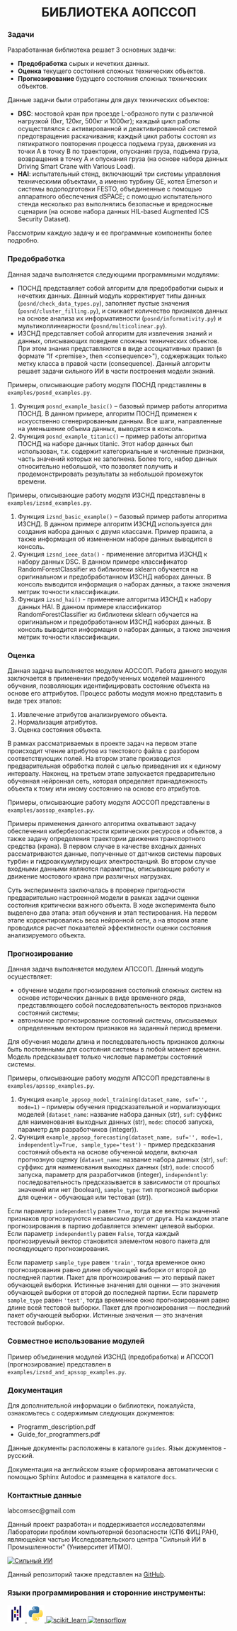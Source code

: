 <h1 align="center">БИБЛИОТЕКА АОПССОП</h1>

<h3 align="left">Задачи</h3>
<p align="left">
Разработанная библиотека решает 3 основных задачи:

- **Предобработка** сырых и нечетких данных.
- **Оценка** текущего состояния сложных технических объектов.
- **Прогнозирование** будущего состояния сложных технических объектов.

Данные задачи были отработаны для двух технических объектов:
- **DSC**: мостовой кран при проезде L-образного пути с различной нагрузкой (0кг, 120кг, 500кг и 1000кг); каждый цикл работы осуществлялся с активированной и деактивированной системой предотвращения раскачивания; каждый цикл работы состоял из пятикратного повторения процесса подъема груза, движения из точки А в точку В по траектории, опускания груза, подъема груза, возвращения в точку А и опускания груза (на основе набора данных Driving Smart Crane with Various Load).
- **HAI**: испытательный стенд, включающий три системы управления техническими объектами, а именно турбину GE, котел Emerson и системы водоподготовки FESTO, объединенные с помощью аппаратного обеспечения dSPACE; с помощью испытательного стенда несколько раз выполнялись безопасные и вредоносные сценарии (на основе набора данных HIL-based Augmented ICS Security Dataset).

Рассмотрим каждую задачу и ее программные компоненты более подробно.
</p>

<h3 align="left">Предобработка</h3>
<p align="left">
Данная задача выполняется следующими программными модулями:

- ПОСНД представляет собой алгоритм для предобработки сырых и нечетких данных. Данный модуль корректирует типы данных (```posnd/check_data_types.py```), заполняет пустые значения (```posnd/cluster_filling.py```), и снижает количество признаков данных на основе анализа их информативности (```posnd/informativity.py```) и мультиколлинеарности  (```posnd/multicolinear.py```).
- ИЗСНД представляет собой алгоритм для извлечения знаний и данных, описывающих поведние сложных технических объектов. При этом знания представляются в виде ассоциативных правил (в формате “If \<premise\>, then \<consequence\>"), соджержащих только метку класса в правой части (consequence). Данный алгоритм решает задачи сильного ИИ в части построения модели знаний. 

Примеры, описывающие работу модуля ПОСНД представлены в ```examples/posnd_examples.py```.

1. Функция ```posnd_example_basic()``` – базовый пример работы алгоритма ПОСНД. В данном примере, алгоритм ПОСНД применен к искусственно сгенерированным данным. Все шаги, направленные на уменьшение объема данных, выводятся в консоль.
2. Функция ```posnd_example_titanic()``` – пример работы алгоритма ПОСНД на наборе данных titanic. Этот набор данных был использован, т.к. содержит категориальные и численные признаки, часть значений которых не заполнена. Более того, набор данных относительно небольшой, что позволяет получить и продемонстрировать результаты за небольшой промежуток времени. 

Примеры, описывающие работу модуля ИЗСНД представлены в ```examples/izsnd_examples.py```.

1. Функция ```izsnd_basic_example()``` – базовый пример работы алгоритма ИЗСНД. В данном примере алгоритм ИЗСНД используется для создания набора данных с двумя классами. Пример правила, а также информация об измененном наборе данных выводится в консоль.
2. Функция ```izsnd_ieee_data()``` - применение алгоритма ИЗСНД к набору данных DSC. В данном примере классификатор RandomForestClassifier из библиотеки sklearn обучается на оригинальном и предобработанном ИЗСНД наборах данных. В консоль выводится информация о наборах данных, а также значения метрик точности классификации.
3. Функция ```izsnd_hai()``` - применение алгоритма ИЗСНД к набору данных HAI. В данном примере классификатор RandomForestClassifier из библиотеки sklearn обучается на оригинальном и предобработанном ИЗСНД наборах данных. В консоль выводится информация о наборах данных, а также значения метрик точности классификации.
</p>

<h3 align="left">Оценка</h3>
<p align="left">
Данная задача выполняется модулем АОССОП. Работа данного модуля заключается в применении предобученных моделей машинного обучения, позволяющих идентифицировать состояние объекта на основе его аттрибутов. Процесс работы модуля можно представить в виде трех этапов:

1. Извлечение атрибутов анализируемого объекта.
2. Нормализация атрибутов.
3. Оценка состояния объекта.

В рамках рассматриваемых в проекте задач на первом этапе происходит чтение атрибутов из текстового файла с разбором соответствующих полей. На втором этапе производится предварительная обработка полей с целью приведения их к единому интервалу. Наконец, на третьем этапе запускается предварительно обученная нейронная сеть, которая определяет принадлежность объекта к тому или иному состоянию на основе его атрибутов.

Примеры, описывающие работу модуля АОССОП представлены в ```examples/aossop_examples.py```.

Примеры применения данного алгоритма охватывают задачу обеспечения кибербезопасности критических ресурсов и объектов, а также задачу определения траектории движения транспортного средства (крана). В первом случае в качестве входных данных рассматриваются данные, полученные от датчиков системы паровых турбин и гидроаккумулирующих электростанций. Во втором случае входными данными являются параметры, описывающие работу и движение мостового крана при различных нагрузках.

Суть эксперимента заключалась в проверке пригодности предварительно настроенной модели в рамках задачи оценки состояния критически важного объекта. В ходе эксперимента было выделено два этапа: этап обучения и этап тестирования. На первом этапе корректировались веса нейронной сети, а на втором этапе проводился расчет показателей эффективности оценки состояния анализируемого объекта.</p>

<h3 align="left">Прогнозирование</h3>
<p align="left">
Данная задача выполняется модулем АПССОП. Данный модуль осуществляет:

- обучение модели прогнозирования состояний сложных систем на основе исторических данных в виде временного ряда, представляющего собой последовательность векторов признаков состояний системы;
- автономное прогнозирование состояний системы, описываемых определенным вектором признаков на заданный период времени.

Для обучения модели длина и последовательность признаков должны быть постоянными для состояния системы в любой момент времени. Модель предсказывает только числовые параметры состояний системы.

Примеры, описывающие работу модуля АПССОП представлены в ```examples/apssop_examples.py```.

1. Функция ```example_appsop_model_training(dataset_name, suf='', mode=1)``` – примеры обучения предсказательной и нормализующих моделей (```dataset_name```: название набора данных (str), ```suf```: суффикс для наименования выходных данных (str), ```mode```: способ запуска, параметр для разработчиков (integer)).
2. Функция ```example_appsop_forecasting(dataset_name, suf='', mode=1, independently=True, sample_type='test')``` - пример предсказания состояний объекта на основе обученной модели, включая прогнозную оценку (```dataset_name```: название набора данных (str), ```suf```: суффикс для наименования выходных данных (str), ```mode```: способ запуска, параметр для разработчиков (integer), ```independently```: последовательность предсказывается в зависимости от прошлых значений или нет (boolean), ```sample_type```: тип прогнозной выборки для оценки - обучающая или тестовая (str)).

Если параметр ```independently``` равен ```True```, тогда все векторы значений признаков прогнозируются независимо друг от друга. На каждом этапе прогнозирования в партию добавляется элемент целевой выборки. Если параметр ```independently``` равен ```False```, тогда каждый прогнозируемый вектор становится элементом нового пакета для последующего прогнозирования.

Если параметр ```sample_type``` равен ```'train'```, тогда временное окно прогнозирования равно длине обучающей выборки от второй до последней партии. Пакет для прогнозирования — это первый пакет обучающей выборки. Истинные значения для оценки — это значения обучающей выборки от второй до последней партии. Если параметр ```sample_type``` равен ```'test'```, тогда временное окно прогнозирования равно длине всей тестовой выборки. Пакет для прогнозирования — последний пакет обучающей выборки. Истинные значения — это значения тестовой выборки.
</p>

<h3 align="left">Совместное использование модулей</h3>
<p align="left">

Пример объединения модулей ИЗСНД (предобработка) и АПССОП (прогнозирование) представлен в ```examples/izsnd_and_apssop_examples.py```.
</p>

<h3 align="left">Документация</h3>
<p align="left">
Для дополнительной информации о библиотеки, пожалуйста, ознакомьтесь с содержимым следующих документов:

- Programm_description.pdf
- Guide_for_programmers.pdf

Данные документы расположены в каталоге ```guides```. Язык документов - русский.

Документация на английском языке сформирована автоматически с помощью Sphinx Autodoc и размещена в каталоге ```docs```.
</p>

<h3 align="left">Контактные данные</h3>
<p align="left">labcomsec@gmail.com
</p>

<p align="left">
Данный проект разработан и поддерживается исследователями Лаборатории проблем компьютерной безопасности (СПб ФИЦ РАН), 
являющейся частью Исследовательского центра "Сильный ИИ в Промышленности" (Университет ИТМО).
</p>

<p align="left">
<a target="_blank" rel="noopener noreferrer" href="https://sai.itmo.ru/">
<img src="https://gitlab.actcognitive.org/itmo-sai-code/organ/-/raw/main/docs/AIM-Strong_Sign_Norm-01_Colors.svg" alt="Сильный ИИ" width="250" height="100"/></a></p>

<p align="left">
Данный репозиторий также представлен на
<a target="_blank" rel="noopener noreferrer" href="https://github.com/labcomsec/aopssop_lib/">
GitHub</a>.
</p>

<h3 align="left">Языки программирования и сторонние инструменты:</h3>
<p align="left">
<a href="https://pandas.pydata.org/" target="_blank" rel="noreferrer">
<img src="https://raw.githubusercontent.com/devicons/devicon/2ae2a900d2f041da66e950e4d48052658d850630/icons/pandas/pandas-original.svg" alt="pandas" width="40" height="40"/>
</a>
<a href="https://www.python.org" target="_blank" rel="noreferrer">
<img src="https://raw.githubusercontent.com/devicons/devicon/master/icons/python/python-original.svg" alt="python" width="40" height="40"/>
</a>
<a href="https://scikit-learn.org/" target="_blank" rel="noreferrer">
<img src="https://upload.wikimedia.org/wikipedia/commons/0/05/Scikit_learn_logo_small.svg" alt="scikit_learn" width="40" height="40"/>
</a>
<a href="https://www.tensorflow.org" target="_blank" rel="noreferrer">
<img src="https://www.vectorlogo.zone/logos/tensorflow/tensorflow-icon.svg" alt="tensorflow" width="40" height="40"/>
</a>
</p>

